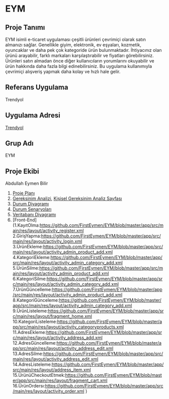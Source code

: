 # EYM

## Proje Tanımı
EYM isimli e-ticaret uygulaması çeşitli ürünleri çevrimiçi olarak satın almanızı sağlar. Genellikle giyim, elektronik, ev eşyaları, kozmetik, oyuncaklar ve daha pek çok kategoride ürün bulunmaktadır. İhtiyacınız olan ürünü arayabilir, farklı markaları karşılaştırabilir ve fiyatları görebilirsiniz. Ürünleri satın almadan önce diğer kullanıcıların yorumlarını okuyabilir ve ürün hakkında daha fazla bilgi edinebilirsiniz. Bu uygulama kullanımıyla çevrimiçi alışveriş yapmak daha kolay ve hızlı hale gelir.

## Referans Uygulama
Trendyol

## Uygulama Adresi
[Trendyol](https://www.trendyol.com/)

## Grup Adı
EYM

## Proje Ekibi
Abdullah Eymen Bilir

1. [Proje Planı](https://github.com/FirstEymen/EYM/blob/master/Proje%20Plan%C4%B1.png)
2. [Gereksinim Analizi](https://github.com/FirstEymen/EYM/blob/master/Gereksinim%20Analizi%20Sayfas%C4%B1.pdf), [Kişisel Gereksinim Analiz Sayfası](https://github.com/FirstEymen/EYM/blob/master/Ki%C5%9Fisel%20Gereksinim%20Analiz%20Sayfas%C4%B1.pdf)
3. [Durum Diyagramı](https://github.com/FirstEymen/EYM/blob/master/Kullan%C4%B1m%20Senaryosu%20Diyagram%C4%B1.png)
4. [Durum Senaryoları](https://github.com/FirstEymen/EYM/blob/master/Durum%20Senaryolar%C4%B1.pdf)
5. [Veritabanı Diyagramı](https://github.com/FirstEymen/EYM/blob/master/veritaban%C4%B1%20diyagram%C4%B1.png)
6. [Front-End](1.KayıtOlma:https://github.com/FirstEymen/EYM/blob/master/app/src/main/res/layout/activity_register.xml
2.GirişYapma:https://github.com/FirstEymen/EYM/blob/master/app/src/main/res/layout/activity_login.xml
3.ÜrünEkleme:https://github.com/FirstEymen/EYM/blob/master/app/src/main/res/layout/activity_admin_product_add.xml
4.KategoriEkleme:https://github.com/FirstEymen/EYM/blob/master/app/src/main/res/layout/activity_admin_category_add.xml
5.ÜrünSilme:https://github.com/FirstEymen/EYM/blob/master/app/src/main/res/layout/activity_admin_product_add.xml
6.KategoriSilme:https://github.com/FirstEymen/EYM/blob/master/app/src/main/res/layout/activity_admin_category_add.xml
7.ÜrünGüncelleme:https://github.com/FirstEymen/EYM/blob/master/app/src/main/res/layout/activity_admin_product_add.xml
8.KategoriGünceleme:https://github.com/FirstEymen/EYM/blob/master/app/src/main/res/layout/activity_admin_category_add.xml
9.ÜrünListeleme:https://github.com/FirstEymen/EYM/blob/master/app/src/main/res/layout/fragment_home.xml
10.KategoriListeleme:https://github.com/FirstEymen/EYM/blob/master/app/src/main/res/layout/activity_categoryproducts.xml
11.AdresEkleme:https://github.com/FirstEymen/EYM/blob/master/app/src/main/res/layout/activity_address_add.xml
12.AdresGüncelleme:https://github.com/FirstEymen/EYM/blob/master/app/src/main/res/layout/activity_address_edit.xml
13.AdresSilme:https://github.com/FirstEymen/EYM/blob/master/app/src/main/res/layout/activity_address_edit.xml
14.AdresListeleme:https://github.com/FirstEymen/EYM/blob/master/app/src/main/res/layout/address_item.xml
15.ÜrünüCheckoutEtmek:https://github.com/FirstEymen/EYM/blob/master/app/src/main/res/layout/fragment_cart.xml
16.ÜrünOrdersı:https://github.com/FirstEymen/EYM/blob/master/app/src/main/res/layout/activity_order.xml
)
